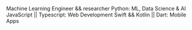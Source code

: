 Machine Learning Engineer && researcher 
Python: ML, Data Science & AI 
JavaScript || Typescript: Web Development 
Swift && Kotlin || Dart: Mobile Apps
